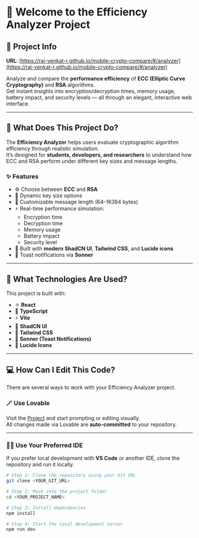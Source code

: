    # 🔐 Welcome to the Efficiency Analyzer Project

## 📘 Project Info

**URL**: [https://raj-venkat-r.github.io/mobile-crypto-compare/#/analyzer](https://raj-venkat-r.github.io/mobile-crypto-compare/#/analyzer)

Analyze and compare the **performance efficiency** of **ECC (Elliptic Curve Cryptography)** and **RSA** algorithms.  
Get instant insights into encryption/decryption times, memory usage, battery impact, and security levels — all through an elegant, interactive web interface.

---

## 🧠 What Does This Project Do?

The **Efficiency Analyzer** helps users evaluate cryptographic algorithm efficiency through realistic simulation.  
It’s designed for **students, developers, and researchers** to understand how ECC and RSA perform under different key sizes and message lengths.

### ✨ Features
- ⚙️ Choose between **ECC** and **RSA**
- 🔑 Dynamic key size options
- 📏 Customizable message length (64–16384 bytes)
- ⚡ Real-time performance simulation:
  - Encryption time  
  - Decryption time  
  - Memory usage  
  - Battery impact  
  - Security level  
- 🎨 Built with **modern ShadCN UI**, **Tailwind CSS**, and **Lucide icons**
- 🔔 Toast notifications via **Sonner**

---

## 🧰 What Technologies Are Used?

This project is built with:

- ⚛️ **React**
- 🧩 **TypeScript**
- ⚡ **Vite**
- 🎨 **ShadCN UI**
- 💨 **Tailwind CSS**
- 🔔 **Sonner (Toast Notifications)**
- 🧱 **Lucide Icons**

---

## 💻 How Can I Edit This Code?

There are several ways to work with your Efficiency Analyzer project.

### 🪄 Use Lovable
Visit the [Project](https://raj-venkat-r.github.io/mobile-crypto-compare/#/analyzer) and start prompting or editing visually.  
All changes made via Lovable are **auto-committed** to your repository.

---

### 🧑‍💻 Use Your Preferred IDE

If you prefer local development with **VS Code** or another IDE, clone the repository and run it locally.

```sh
# Step 1: Clone the repository using your Git URL
git clone <YOUR_GIT_URL>

# Step 2: Move into the project folder
cd <YOUR_PROJECT_NAME>

# Step 3: Install dependencies
npm install

# Step 4: Start the local development server
npm run dev
